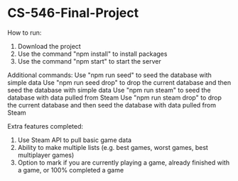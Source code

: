 # CS-546-Final-Project

How to run:
1. Download the project
2. Use the command "npm install" to install packages
3. Use the command "npm start" to start the server

Additional commands:
Use "npm run seed" to seed the database with simple data
Use "npm run seed drop" to drop the current database and then seed the database with simple data
Use "npm run steam" to seed the database with data pulled from Steam
Use "npm run steam drop" to drop the current database and then seed the database with data pulled from Steam

Extra features completed:
1. Use Steam API to pull basic game data
2. Ability to make multiple lists (e.g. best games, worst games, best multiplayer games)
3. Option to mark if you are currently playing a game, already finished with a game, or 100% completed a game
